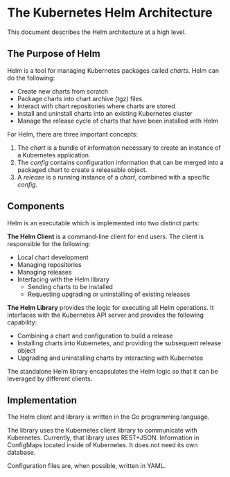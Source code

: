 # The Kubernetes Helm Architecture

This document describes the Helm architecture at a high level.

## The Purpose of Helm

Helm is a tool for managing Kubernetes packages called _charts_. Helm
can do the following:

- Create new charts from scratch
- Package charts into chart archive (tgz) files
- Interact with chart repositories where charts are stored
- Install and uninstall charts into an existing Kubernetes cluster
- Manage the release cycle of charts that have been installed with Helm

For Helm, there are three important concepts:

1. The _chart_ is a bundle of information necessary to create an
   instance of a Kubernetes application.
2. The _config_ contains configuration information that can be merged
   into a packaged chart to create a releasable object.
3. A _release_ is a running instance of a _chart_, combined with a
   specific _config_.

## Components

Helm is an executable which is implemented into two distinct parts:

**The Helm Client** is a command-line client for end users. The client
is responsible for the following:

- Local chart development
- Managing repositories
- Managing releases
- Interfacing with the Helm library
  - Sending charts to be installed
  - Requesting upgrading or uninstalling of existing releases

**The Helm Library** provides the logic for executing all Helm operations.
It interfaces with the Kubernetes API server and provides the following capability:

- Combining a chart and configuration to build a release
- Installing charts into Kubernetes, and providing the subsequent release object
- Upgrading and uninstalling charts by interacting with Kubernetes

The standalone Helm library encapsulates the Helm logic so that it can be leveraged by different clients.

## Implementation

The Helm client and library is written in the Go programming language.

The library uses the Kubernetes client library to communicate with Kubernetes. Currently,
that library uses REST+JSON. Information in ConfigMaps located inside of Kubernetes.
It does not need its own database.

Configuration files are, when possible, written in YAML.
